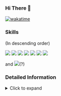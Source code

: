 ### Hi There 👋

[![wakatime](https://wakatime.com/badge/user/018dd8c2-2b76-4f37-80a8-ab626ebf7621.svg)](https://wakatime.com/@018dd8c2-2b76-4f37-80a8-ab626ebf7621)

### Skills
(In descending order)

[![](https://img.shields.io/badge/-Python-3776AB?logo=python&logoColor=white)](https://www.python.org/)
[![](https://img.shields.io/badge/-LaTeX-008080?logo=latex&logoColor=white)](https://www.latex-project.org/)
[![](https://img.shields.io/badge/-Markdown-333333?logo=markdown&logoColor=white)](https://daringfireball.net/projects/markdown/)
[![](https://img.shields.io/badge/-C%23-512BD4?logo=csharp&logoColor=white)](https://dotnet.microsoft.com/en-us/languages/csharp)
[![](https://img.shields.io/badge/-C++-00599C?logo=c%2B%2B&&logoColor=white)](https://isocpp.org/)
[![](https://img.shields.io/badge/-Pytorch-EE4C2C?logo=pytorch&logoColor=white)](https://pytorch.org/)
[![](https://img.shields.io/badge/-JavaScript-F7DF1E?logo=javascript&logoColor=black)](https://www.javascript.com/)

and
[![](https://img.shields.io/badge/-steam-000000?logo=steam&logoColor=white)](https://steamcommunity.com/id/dabigu/)(?)

### Detailed Information
<details>
<summary>Click to expand</summary>
 
#### Wakatime Coding Activity Table
 
<a href="https://wakatime.com"><img src="https://wakatime.com/share/@DaBiGu/11faee8b-ede8-4b88-9832-9a52d2d9e110.png" /></a>
#### Wakatime Languages Bar

<a href="https://wakatime.com"><img src="https://wakatime.com/share/@DaBiGu/62d3465d-a56f-45ad-90ac-c0d572601977.png" width = 600 /></a>

<!--START_SECTION:waka-->
![Code Time](http://img.shields.io/badge/Code%20Time-65%20hrs%2027%20mins-blue)

![Lines of code](https://img.shields.io/badge/From%20Hello%20World%20I%27ve%20Written-171.1%20thousand%20lines%20of%20code-blue)

**I'm a Night 🦉** 

```text
🌞 Morning                23 commits          ⣿⣿⣀⣀⣀⣀⣀⣀⣀⣀⣀⣀⣀⣀⣀⣀⣀⣀⣀⣀⣀⣀⣀⣀⣀   09.50 % 
🌆 Daytime                91 commits          ⣿⣿⣿⣿⣿⣿⣿⣿⣿⣀⣀⣀⣀⣀⣀⣀⣀⣀⣀⣀⣀⣀⣀⣀⣀   37.60 % 
🌃 Evening                72 commits          ⣿⣿⣿⣿⣿⣿⣿⣀⣀⣀⣀⣀⣀⣀⣀⣀⣀⣀⣀⣀⣀⣀⣀⣀⣀   29.75 % 
🌙 Night                  56 commits          ⣿⣿⣿⣿⣿⣿⣀⣀⣀⣀⣀⣀⣀⣀⣀⣀⣀⣀⣀⣀⣀⣀⣀⣀⣀   23.14 % 
```
📅 **I'm Most Productive on Friday** 

```text
Monday                   24 commits          ⣿⣿⣀⣀⣀⣀⣀⣀⣀⣀⣀⣀⣀⣀⣀⣀⣀⣀⣀⣀⣀⣀⣀⣀⣀   09.92 % 
Tuesday                  17 commits          ⣿⣿⣀⣀⣀⣀⣀⣀⣀⣀⣀⣀⣀⣀⣀⣀⣀⣀⣀⣀⣀⣀⣀⣀⣀   07.02 % 
Wednesday                11 commits          ⣿⣀⣀⣀⣀⣀⣀⣀⣀⣀⣀⣀⣀⣀⣀⣀⣀⣀⣀⣀⣀⣀⣀⣀⣀   04.55 % 
Thursday                 56 commits          ⣿⣿⣿⣿⣿⣿⣀⣀⣀⣀⣀⣀⣀⣀⣀⣀⣀⣀⣀⣀⣀⣀⣀⣀⣀   23.14 % 
Friday                   70 commits          ⣿⣿⣿⣿⣿⣿⣿⣀⣀⣀⣀⣀⣀⣀⣀⣀⣀⣀⣀⣀⣀⣀⣀⣀⣀   28.93 % 
Saturday                 47 commits          ⣿⣿⣿⣿⣿⣀⣀⣀⣀⣀⣀⣀⣀⣀⣀⣀⣀⣀⣀⣀⣀⣀⣀⣀⣀   19.42 % 
Sunday                   17 commits          ⣿⣿⣀⣀⣀⣀⣀⣀⣀⣀⣀⣀⣀⣀⣀⣀⣀⣀⣀⣀⣀⣀⣀⣀⣀   07.02 % 
```


📊 **This Week I Spent My Time On** 

```text
🕑︎ Time Zone: America/Los_Angeles

💬 Programming Languages: 
TeX                      3 hrs 31 mins       ⣿⣿⣿⣿⣿⣿⣿⣿⣿⣿⣿⣿⣿⣿⣿⣿⣿⣿⣿⣀⣀⣀⣀⣀⣀   75.82 % 
Python                   1 hr 7 mins         ⣿⣿⣿⣿⣿⣿⣀⣀⣀⣀⣀⣀⣀⣀⣀⣀⣀⣀⣀⣀⣀⣀⣀⣀⣀   24.18 % 

🔥 Editors: 
VS Code                  4 hrs 38 mins       ⣿⣿⣿⣿⣿⣿⣿⣿⣿⣿⣿⣿⣿⣿⣿⣿⣿⣿⣿⣿⣿⣿⣿⣿⣿   100.00 % 

🐱‍💻 Projects: 
Homework 11              1 hr 49 mins        ⣿⣿⣿⣿⣿⣿⣿⣿⣿⣿⣀⣀⣀⣀⣀⣀⣀⣀⣀⣀⣀⣀⣀⣀⣀   39.24 % 
Homework 10              1 hr 1 min          ⣿⣿⣿⣿⣿⣿⣀⣀⣀⣀⣀⣀⣀⣀⣀⣀⣀⣀⣀⣀⣀⣀⣀⣀⣀   22.18 % 
Homework 8               39 mins             ⣿⣿⣿⣿⣀⣀⣀⣀⣀⣀⣀⣀⣀⣀⣀⣀⣀⣀⣀⣀⣀⣀⣀⣀⣀   14.17 % 
slalom                   36 mins             ⣿⣿⣿⣀⣀⣀⣀⣀⣀⣀⣀⣀⣀⣀⣀⣀⣀⣀⣀⣀⣀⣀⣀⣀⣀   13.03 % 
Bi_Gu-bot                31 mins             ⣿⣿⣿⣀⣀⣀⣀⣀⣀⣀⣀⣀⣀⣀⣀⣀⣀⣀⣀⣀⣀⣀⣀⣀⣀   11.38 % 

💻 Operating System: 
Windows                  4 hrs 38 mins       ⣿⣿⣿⣿⣿⣿⣿⣿⣿⣿⣿⣿⣿⣿⣿⣿⣿⣿⣿⣿⣿⣿⣿⣿⣿   100.00 % 
```

**I Mostly Code in Python** 

```text
Python                   3 repos             ⣿⣿⣿⣿⣿⣿⣿⣿⣿⣿⣿⣿⣿⣿⣿⣀⣀⣀⣀⣀⣀⣀⣀⣀⣀   60.00 % 
C#                       1 repo              ⣿⣿⣿⣿⣿⣀⣀⣀⣀⣀⣀⣀⣀⣀⣀⣀⣀⣀⣀⣀⣀⣀⣀⣀⣀   20.00 % 
C++                      1 repo              ⣿⣿⣿⣿⣿⣀⣀⣀⣀⣀⣀⣀⣀⣀⣀⣀⣀⣀⣀⣀⣀⣀⣀⣀⣀   20.00 % 
```



**Timeline**

![Lines of Code chart](https://raw.githubusercontent.com/DaBiGu/DaBiGu/main/assets/bar_graph.png)


 Last Updated on 2024/04/18 08:11:32 UTC
<!--END_SECTION:waka-->
</details>
